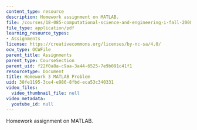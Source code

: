 ```yaml
---
content_type: resource
description: Homework assignment on MATLAB.
file: /courses/18-085-computational-science-and-engineering-i-fall-2008/38fe11953ce4e9868fbdeca53c340331_mtp_18085_f07.pdf
file_type: application/pdf
learning_resource_types:
- Assignments
license: https://creativecommons.org/licenses/by-nc-sa/4.0/
ocw_type: OCWFile
parent_title: Assignments
parent_type: CourseSection
parent_uid: f22f0a8a-c9aa-3a44-6525-7e9b091c41f1
resourcetype: Document
title: Homework 3 MATLAB Problem
uid: 38fe1195-3ce4-e986-8fbd-eca53c340331
video_files:
  video_thumbnail_file: null
video_metadata:
  youtube_id: null
---
```

Homework assignment on MATLAB.
